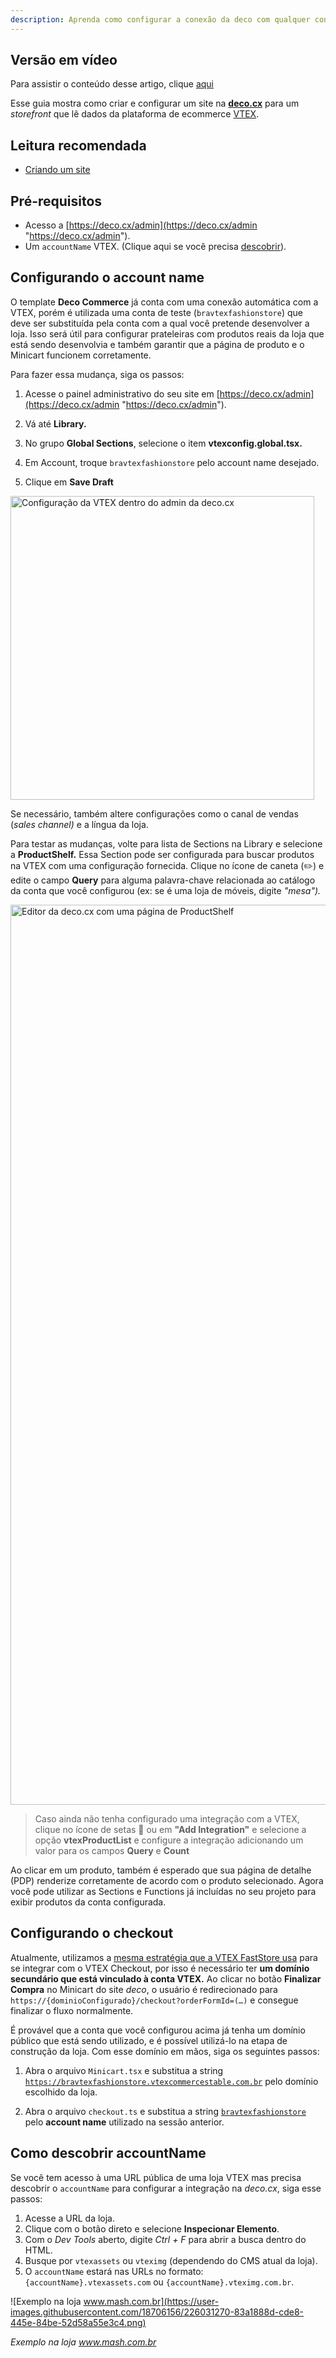 ```yaml
---
description: Aprenda como configurar a conexão da deco com qualquer conta VTEX.
---
```


## Versão em vídeo

Para assistir o conteúdo desse artigo, clique
[aqui](https://www.loom.com/share/9fee00a691dd44cfb35d1e2680719e5e)

Esse guia mostra como criar e configurar um site na
[**deco.cx**](http://deco.cx) para um _storefront_ que lê dados da plataforma de
ecommerce [VTEX](https://vtex.com/ "https://vtex.com/").

## Leitura recomendada
- [Criando um site](/docs/pt/tutorials/101)

## Pré-requisitos

- Acesso a
  [https://deco.cx/admin](https://deco.cx/admin "https://deco.cx/admin").
- Um `accountName` VTEX. (Clique aqui se você precisa [descobrir](#como-descobrir-accountname)).


## Configurando o account name

O template **Deco Commerce** já conta com uma conexão automática com a VTEX,
porém é utilizada uma conta de teste (`bravtexfashionstore`) que deve ser
substituída pela conta com a qual você pretende desenvolver a loja. Isso será
útil para configurar prateleiras com produtos reais da loja que está sendo
desenvolvia e também garantir que a página de produto e o Minicart funcionem
corretamente.

Para fazer essa mudança, siga os passos:

1. Acesse o painel administrativo do seu site em
   [https://deco.cx/admin](https://deco.cx/admin "https://deco.cx/admin"). 

2. Vá até **Library.**

3. No grupo **Global Sections**, selecione o item **vtexconfig.global.tsx.**

4. Em Account, troque `bravtexfashionstore` pelo account name desejado.

5. Clique em **Save Draft**

<img width="486" alt="Configuração da VTEX dentro do admin da deco.cx" src="https://user-images.githubusercontent.com/18706156/224514994-d5edd89b-705c-42e6-952e-3db3f9d5de2e.png">

Se necessário, também altere configurações como o canal de vendas (_sales
channel)_ e a língua da loja.

Para testar as mudanças, volte para lista de Sections na Library e selecione a
**ProductShelf.** Essa Section pode ser configurada para buscar produtos na VTEX
com uma configuração fornecida. Clique no ícone de caneta (✏️) e edite o campo
**Query** para alguma palavra-chave relacionada ao catálogo da conta que você
configurou (ex: se é uma loja de móveis, digite _"mesa")._

<img width="1440" alt="Editor da deco.cx com uma página de ProductShelf" src="https://user-images.githubusercontent.com/18706156/224514990-0e41dba8-96b8-475b-9744-48706d2de623.png">

> Caso ainda não tenha configurado uma integração com a VTEX, clique no ícone de
> setas 🔁 ou em **"Add Integration"** e selecione a opção **vtexProductList** e
> configure a integração adicionando um valor para os campos **Query** e
> **Count**

Ao clicar em um produto, também é esperado que sua página de detalhe (PDP)
renderize corretamente de acordo com o produto selecionado. Agora você pode
utilizar as Sections e Functions já incluídas no seu projeto para exibir
produtos da conta configurada.

## Configurando o checkout

Atualmente, utilizamos a
[mesma estratégia que a VTEX FastStore usa](https://www.faststore.dev/how-to-guides/platform-integration/vtex/integrating-vtex-checkout "https://www.faststore.dev/how-to-guides/platform-integration/vtex/integrating-vtex-checkout")
para se integrar com o VTEX Checkout, por isso é necessário ter **um domínio
secundário que está vinculado à conta VTEX.** Ao clicar no botão **Finalizar
Compra** no Minicart do site _deco_, o usuário é redirecionado para
`https://{dominioConfigurado}/checkout?orderFormId=(…)` e consegue finalizar o
fluxo normalmente.

É provável que a conta que você configurou acima já tenha um domínio público que
está sendo utilizado, e é possível utilizá-lo na etapa de construção da loja.
Com esse domínio em mãos, siga os seguintes passos:

1. Abra o arquivo `Minicart.tsx` e substitua a string
   [`https://bravtexfashionstore.vtexcommercestable.com.br`](https://bravtexfashionstore.vtexcommercestable.com.br)
   pelo domínio escolhido da loja.

2. Abra o arquivo `checkout.ts` e substitua a string
   [`bravtexfashionstore`](https://bravtexfashionstore.vtexcommercestable.com.br)
   pelo **account name** utilizado na sessão anterior.

<!-- TODO: Traduzir  -->

## Como descobrir accountName

Se você tem acesso à uma URL pública de uma loja VTEX mas precisa descobrir o `accountName` para configurar a integração na _deco.cx_, siga esse passos:

1. Acesse a URL da loja.
2. Clique com o botão direto e selecione **Inspecionar Elemento**.
3. Com o _Dev Tools_ aberto, digite _Ctrl + F_ para abrir a busca dentro do HTML.
4. Busque por `vtexassets` ou `vteximg` (dependendo do CMS atual da loja).
5. O `accountName` estará nas URLs no formato: `{accountName}.vtexassets.com` ou `{accountName}.vteximg.com.br`.


![Exemplo na loja www.mash.com.br](https://user-images.githubusercontent.com/18706156/226031270-83a1888d-cde8-445e-84be-52d58a55e3c4.png)

_Exemplo na loja www.mash.com.br_